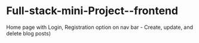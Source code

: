 # Full-stack-mini-Project--frontend
 Home page with Login, Registration option on nav bar - Create, update, and delete blog posts)
